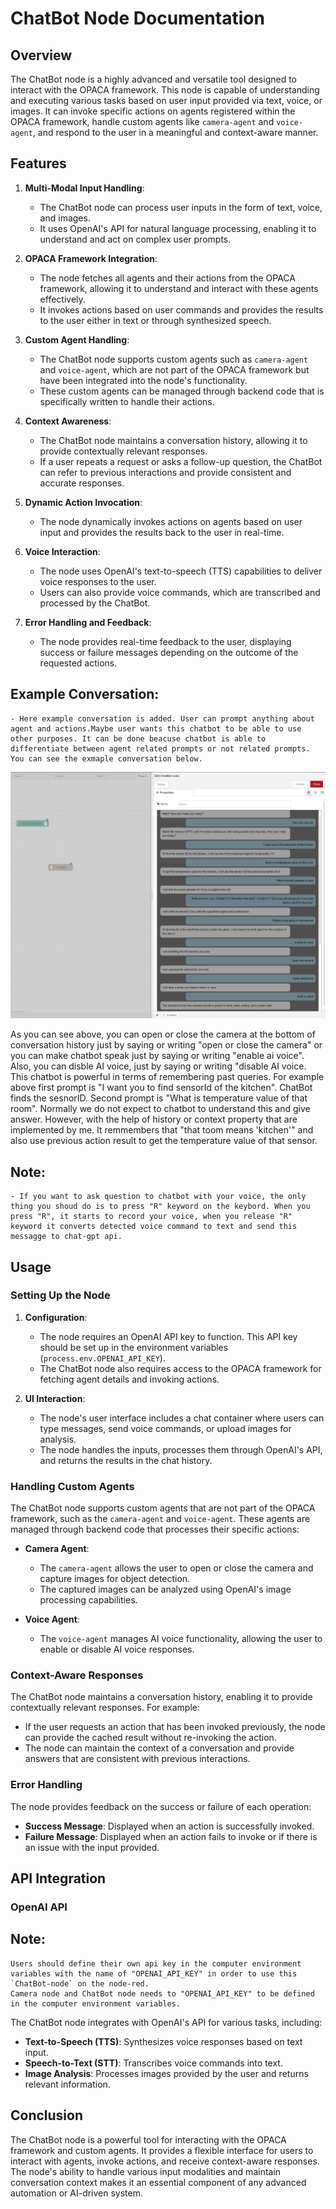 
# ChatBot Node Documentation

## Overview

The ChatBot node is a highly advanced and versatile tool designed to interact with the OPACA framework. This node is capable of understanding and executing various tasks based on user input provided via text, voice, or images. It can invoke specific actions on agents registered within the OPACA framework, handle custom agents like `camera-agent` and `voice-agent`, and respond to the user in a meaningful and context-aware manner.

## Features

1. **Multi-Modal Input Handling**: 
    - The ChatBot node can process user inputs in the form of text, voice, and images.
    - It uses OpenAI's API for natural language processing, enabling it to understand and act on complex user prompts.

2. **OPACA Framework Integration**: 
    - The node fetches all agents and their actions from the OPACA framework, allowing it to understand and interact with these agents effectively.
    - It invokes actions based on user commands and provides the results to the user either in text or through synthesized speech.

3. **Custom Agent Handling**: 
    - The ChatBot node supports custom agents such as `camera-agent` and `voice-agent`, which are not part of the OPACA framework but have been integrated into the node's functionality.
    - These custom agents can be managed through backend code that is specifically written to handle their actions.

4. **Context Awareness**: 
    - The ChatBot node maintains a conversation history, allowing it to provide contextually relevant responses.
    - If a user repeats a request or asks a follow-up question, the ChatBot can refer to previous interactions and provide consistent and accurate responses.

5. **Dynamic Action Invocation**: 
    - The node dynamically invokes actions on agents based on user input and provides the results back to the user in real-time.

6. **Voice Interaction**: 
    - The node uses OpenAI's text-to-speech (TTS) capabilities to deliver voice responses to the user.
    - Users can also provide voice commands, which are transcribed and processed by the ChatBot.

7. **Error Handling and Feedback**: 
    - The node provides real-time feedback to the user, displaying success or failure messages depending on the outcome of the requested actions.

##  **Example Conversation**:
    - Here example conversation is added. User can prompt anything about agent and actions.Maybe user wants this chatbot to be able to use other purposes. It can be done beacuse chatbot is able to differentiate between agent related prompts or not related prompts. You can see the exmaple conversation below.

![This is an image](../resources/Images/chatbot_conversation.png)

As you can see above, you can open or close the camera at the bottom of conversation history just by saying or writing "open or close the camera" or you can make chatbot speak just by saying or writing "enable ai voice". Also, you can disble AI voice, just by saying or writing "disable AI voice.
This chatbot is powerful in terms of remembering past queries. For example above first prompt is "I want you to find sensorId of the kitchen". ChatBot finds the sesnorID.
Second prompt is "What is temperature value of that room". Normally we do not expect to chatbot to understand this and give answer. However, with the help of history or context property that are implemented by me. It remmembers that "that toom means 'kitchen'"  and also use previous action result to get the temperature value of that sensor.

## Note:
    - If you want to ask question to chatbot with your voice, the only thing you shoud do is to press "R" keyword on the keybord. When you press "R", it starts to record your voice, when you release "R" keyword it converts detected voice command to text and send this messagge to chat-gpt api. 


## Usage

### Setting Up the Node

1. **Configuration**:
    - The node requires an OpenAI API key to function. This API key should be set up in the environment variables (`process.env.OPENAI_API_KEY`).
    - The ChatBot node also requires access to the OPACA framework for fetching agent details and invoking actions.

2. **UI Interaction**:
    - The node's user interface includes a chat container where users can type messages, send voice commands, or upload images for analysis.
    - The node handles the inputs, processes them through OpenAI's API, and returns the results in the chat history.

### Handling Custom Agents

The ChatBot node supports custom agents that are not part of the OPACA framework, such as the `camera-agent` and `voice-agent`. These agents are managed through backend code that processes their specific actions:

- **Camera Agent**:
    - The `camera-agent` allows the user to open or close the camera and capture images for object detection.
    - The captured images can be analyzed using OpenAI's image processing capabilities.

- **Voice Agent**:
    - The `voice-agent` manages AI voice functionality, allowing the user to enable or disable AI voice responses.

### Context-Aware Responses

The ChatBot node maintains a conversation history, enabling it to provide contextually relevant responses. For example:

- If the user requests an action that has been invoked previously, the node can provide the cached result without re-invoking the action.
- The node can maintain the context of a conversation and provide answers that are consistent with previous interactions.

### Error Handling

The node provides feedback on the success or failure of each operation:

- **Success Message**: Displayed when an action is successfully invoked.
- **Failure Message**: Displayed when an action fails to invoke or if there is an issue with the input provided.

## API Integration

### OpenAI API

## Note:
    Users should define their own api key in the computer environment variables with the name of "OPENAI_API_KEY" in order to use this `ChatBot-node` on the node-red.
    Camera node and ChatBot node needs to "OPENAI_API_KEY" to be defined in the computer environment variables.

The ChatBot node integrates with OpenAI's API for various tasks, including:

- **Text-to-Speech (TTS)**: Synthesizes voice responses based on text input.
- **Speech-to-Text (STT)**: Transcribes voice commands into text.
- **Image Analysis**: Processes images provided by the user and returns relevant information.

## Conclusion

The ChatBot node is a powerful tool for interacting with the OPACA framework and custom agents. It provides a flexible interface for users to interact with agents, invoke actions, and receive context-aware responses. The node's ability to handle various input modalities and maintain conversation context makes it an essential component of any advanced automation or AI-driven system.
